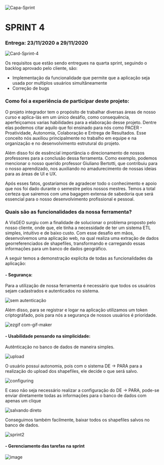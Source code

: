 ![Capa-Sprint](https://user-images.githubusercontent.com/57918707/93690172-ad2d4c00-faab-11ea-9a28-d5e5574bdac8.jpeg)

# SPRINT 4

### Entrega: 23/11/2020 a 29/11/2020

![Card-Sprint-4](https://user-images.githubusercontent.com/57918707/98486394-cb860d00-21fb-11eb-8038-afa2e9f5a565.png)


Os requisitos que estão sendo entregues na quarta sprint, seguindo o backlog aprovado pelo cliente, são:

- Implementação da funcionalidade que permite que a aplicação seja usada por multiplos usuários simultâneamente
- Correção de bugs

### Como foi a experiência de participar deste projeto:

O projeto integrador tem o propósito de trabalhar diversas áreas de nosso curso e aplica-lás em um único desáfio, como consequência, aperfeiçoamos varias habilidades para a elaboração desse projeto. Dentre elas podemos citar aquilo que foi ensinado para nós como PACER - Proatividade, Autonomia, Colaboração e Entrega de Resultados. Esse conceito nós auxiliou principalmente no trabalho em equipe e na organização e no desenvolvimento estrutural do projeto. 

Além disso foi de essêncial importância o direcionamento de nossos professores para a conclusão dessa ferramenta. Como exemplo, podemos mencionar o nosso querido professor Giuliano Bertotti, que contribuiu para o nosso aprendizado, nos auxiliando no amadurecimento de nossas ideias para as áreas de UI e UX.

Após esses fatos, gostariamos de agradecer todo o conhecimento e apoio que nos foi dado durante o semestre pelos nossos mestres. Temos a total certeza que sairemos com uma bagagem extensa de sabedoria que será essencial para o nosso desenvolvimento profissional e pessoal.

### Quais são as funcionalidades da nossa ferramenta?

A VisGEO surgiu com a finalidade de solucionar o problema proposto pelo nosso cliente, onde que, ele tinha a necessidade de ter um sistema ETL simples, intuitivo e de baixo custo. Com esse desafio em mãos, desenvolvemos uma aplicação web, na qual realiza uma extração de dados georreferenciados de shapefiles, transformando e carregando essas informações para um banco de dados geográfico.

A seguir temos a demonstração explicita de todas as funcionalidades da aplicação:

#### - Segurança:

Para a utilização de nossa ferramenta é necessário que todos os usuários sejam cadastrados e autenticados no sistema. 

![sem autenticação](https://user-images.githubusercontent.com/56441371/98485237-b3aa8b00-21f3-11eb-8004-bbd61514c6ef.gif)

Além disso, para se registrar e logar na aplicação utilizamos um token criptográfado, pois para nós a segurança de nossos usuários é prioridade.

![ezgif com-gif-maker](https://user-images.githubusercontent.com/56441371/98485048-70035180-21f2-11eb-909e-3cec1c97d671.gif)

#### - Usabilidade pensando na simplicidade:

Autênticação no banco de dados de maneira simples.

![upload](https://user-images.githubusercontent.com/55189046/93727271-ca881600-fb90-11ea-9664-bf09c9b0bae2.gif)

O usuário possui autonomia, pois com o sistema DE → PARA para a realização do upload dos shapefiles, ele decide o que será salvo.

![configuring](https://user-images.githubusercontent.com/55189046/93727270-c9ef7f80-fb90-11ea-83e5-c96e0ae2a0bc.gif)

E caso não seja necessário realizar a configuração do DE → PARA, pode-se enviar diretamente todas as informações para o banco de dados com apenas um clique

![salvando direto](https://user-images.githubusercontent.com/56441371/98487551-5964f680-2202-11eb-9386-2806fc1c0167.gif)

Conseguimos também facilmente, baixar todos os shapefiles salvos no banco de dados.

![sprint2](https://user-images.githubusercontent.com/56457600/100559745-7e450a80-3292-11eb-816b-b1cfe497f6ea.gif)

#### - Gerenciamento das tarefas na sprint

![image](https://user-images.githubusercontent.com/45850297/100567320-f5849980-32a6-11eb-8727-4eae9599f275.png)







